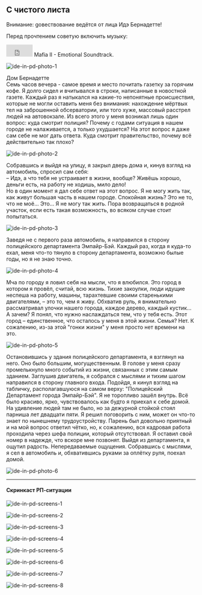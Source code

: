 ## С чистого листа

Внимание: gовествование ведётся от лица Идэ Бернадетте!  

Перед прочтением советую включить музыку:  

<iframe width="70" height="32" src="https://www.youtube.com/embed/AHP5gds_rto?rel=0&amp;showinfo=0" frameborder="0" gesture="media"  allow="encrypted-media" allowfullscreen></iframe>  Mafia II - Emotional Soundtrack.

![ide-in-pd-photo-1](https://user-images.githubusercontent.com/24465747/35301152-dffbc2b8-009b-11e8-90a4-5c71de6dcb78.jpg)

Дом Бернадетте  
Семь часов вечера - самое время и место почитать газетку за горячим кофе. Я долго сидел и вчитывался в строки, написанные в новостной газете. Каждый раз я натыкался на какие-то непонятные происшествия, которые не могли оставить меня без внимания: нахождение мёртвых тел на заброшенной обсерватории, или того хуже, массовый расстрел людей на автовокзале. Из всего этого у меня возникал лишь один вопрос: куда смотрит полиция? Почему с годами ситуация в нашем городе не налаживается, а только ухудшается? На этот вопрос я даже сам себе не мог дать ответа. Куда смотрит правительство, почему всё действительно так плохо?  

![ide-in-pd-photo-2](https://user-images.githubusercontent.com/24465747/35301153-e01c1c52-009b-11e8-8829-e3e62bb77bfb.jpg)

Собравшись и выйдя на улицу, я закрыл дверь дома и, кинув взгляд на автомобиль, спросил сам себя:  
– Идэ, а что тебя не устраивает в жизни, вообще? Живёшь хорошо, деньги есть, на работу не ходишь, мило дело!  
Но в один момент я дал себе ответ на этот вопрос. Я не могу жить так, как живут большая часть в нашем городе. Спокойная жизнь? Это не то, что не моё... Это... Я не могу так жить. Пора возвращаться в родной участок, если есть такая возможность, во всяком случае стоит попытаться.  

![ide-in-pd-photo-3](https://user-images.githubusercontent.com/24465747/35301154-e0410fe4-009b-11e8-9946-ef77eec58e83.jpg)

Заведя не с первого раза автомобиль, я направился в сторону полицейского департамента Эмпайр-Бэй. Каждый раз, когда я куда-то ехал, меня что-то тянуло в сторону департамента, возможно былые годы, но я не знаю точно.  

![ide-in-pd-photo-4](https://user-images.githubusercontent.com/24465747/35301155-e05c48d6-009b-11e8-8cef-490c465c01b8.jpg)

Мча по городу я ловил себя на мысли, что я влюбился. Это город в котором я провёл, считай, всю жизнь. Тихие закоулки, люди идущие неспеша на работу, машины, тарахтевшие своими старенькими двигателями, – это то, чем я живу. Обхватив руль, я внимательно рассматривал улочки нашего города, каждое дерево, каждый кустик... А зачем? Я понял, что нужно наслаждаться тем, что у тебя есть. Этот город – единственное, что осталось у меня в этой жизни. Семья? Нет. К сожалению, из-за этой "гонки жизни" у меня просто нет времени на это.  

![ide-in-pd-photo-5](https://user-images.githubusercontent.com/24465747/35301157-e07c20de-009b-11e8-973f-f6c1af16a591.jpg)

Остановившись у здания полицейского департамента, я взглянул на него. Оно было большим, могущественным. В голове у меня сразу промелькнуло много событий из жизни, связанных с этим самым зданием. Заглушив двигатель, я собрался с мыслями и тихим шагом направился в сторону главного входа. Подойдя, я кинул взгляд на табличку, располагавшуюся на самом верху: "Полицейский Департамент города Эмпайр-Бэй". Я не торопливо зашёл внутрь. Всё было красиво, ярко, чувствовалось как будто я приехал к себе домой. На удивление людей там не было, но за дежурной стойкой стоял парниша лет двадцати пяти. Я решил поговорить с ним, может он что-то знает по нынешнему трудоустройству. Парень был довольно приятный и на мой вопрос ответил чётко, но, к сожалению, вся кадровая работа проходила через шефа полиции, который отсутствовал. Я оставил свой номер в надежде, что вскоре мне позвонят. Выйдя из департамента, я ощутил радость. Непередаваемые ощущения. Собравшись с мыслями, я сел в автомобиль и, обхватившись руками за оплётку руля, поехал домой.  

![ide-in-pd-photo-6](https://user-images.githubusercontent.com/24465747/35301158-e09981a6-009b-11e8-9b3a-92dd83de448e.jpg)

---

#### Скринкаст РП-ситуации

![ide-in-pd-screens-1](https://user-images.githubusercontent.com/24465747/35301159-e0e7728a-009b-11e8-9c47-b8017e969e44.jpg)

![ide-in-pd-screens-2](https://user-images.githubusercontent.com/24465747/35301161-e106ba00-009b-11e8-92ee-fe9364e343e1.jpg)

![ide-in-pd-screens-3](https://user-images.githubusercontent.com/24465747/35301163-e1284134-009b-11e8-94a8-41113d6ccedb.jpg)

![ide-in-pd-screens-4](https://user-images.githubusercontent.com/24465747/35301165-e145cefc-009b-11e8-97f9-92b31583f7c2.jpg)

![ide-in-pd-screens-5](https://user-images.githubusercontent.com/24465747/35301167-e1641cfe-009b-11e8-917c-f0b2de41aa51.jpg)

![ide-in-pd-screens-6](https://user-images.githubusercontent.com/24465747/35301168-e181b0c0-009b-11e8-8794-69c51a9d84a5.jpg)

![ide-in-pd-screens-7](https://user-images.githubusercontent.com/24465747/35301171-e19ea3f6-009b-11e8-98fa-a00aef6a97b5.jpg)

![ide-in-pd-screens-8](https://user-images.githubusercontent.com/24465747/35301172-e1bb876e-009b-11e8-863d-69efdeec7fbc.jpg)
